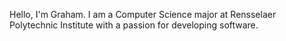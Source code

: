 Hello, I'm Graham. I am a Computer Science major at Rensselaer Polytechnic Institute with a passion for developing software. 
